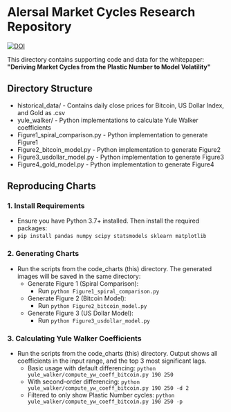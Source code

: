 # Alersal Market Cycles Research Repository
[![DOI](https://zenodo.org/badge/DOI/10.5281/zenodo.16730905.svg)](https://doi.org/10.5281/zenodo.16730905)

This directory contains supporting code and data for the whitepaper:  
**"Deriving Market Cycles from the Plastic Number to Model Volatility"**

## Directory Structure
- historical_data/             - Contains daily close prices for Bitcoin, US Dollar Index, and Gold as .csv
- yule_walker/                 - Python implementations to calculate Yule Walker coefficients
- Figure1_spiral_comparison.py - Python implementation to generate Figure1
- Figure2_bitcoin_model.py     - Python implementation to generate Figure2
- Figure3_usdollar_model.py    - Python implementation to generate Figure3
- Figure4_gold_model.py        - Python implementation to generate Figure4



## Reproducing Charts
### 1. Install Requirements
   - Ensure you have Python 3.7+ installed. Then install the required packages:
   - `pip install pandas numpy scipy statsmodels sklearn matplotlib`

### 2. Generating Charts 
- Run the scripts from the code_charts (this) directory. The generated images will be saved in the same directory:
   - Generate Figure 1 (Spiral Comparison):
      - Run `python Figure1_spiral_comparison.py`
   - Generate Figure 2 (Bitcoin Model):
      - Run `python Figure2_bitcoin_model.py`
   - Generate Figure 3 (US Dollar Model):
      - Run `python Figure3_usdollar_model.py`
        
### 3. Calculating Yule Walker Coefficients
- Run the scripts from the code_charts (this) directory. Output shows all coefficients in the input range, and the top 3 most significant lags.
   - Basic usage with default differencing:  `python yule_walker/compute_yw_coeff_bitcoin.py 190 250`
   - With second-order differencing: `python yule_walker/compute_yw_coeff_bitcoin.py 190 250 -d 2`
   - Filtered to only show Plastic Number cycles: `python yule_walker/compute_yw_coeff_bitcoin.py 190 250 -p`
